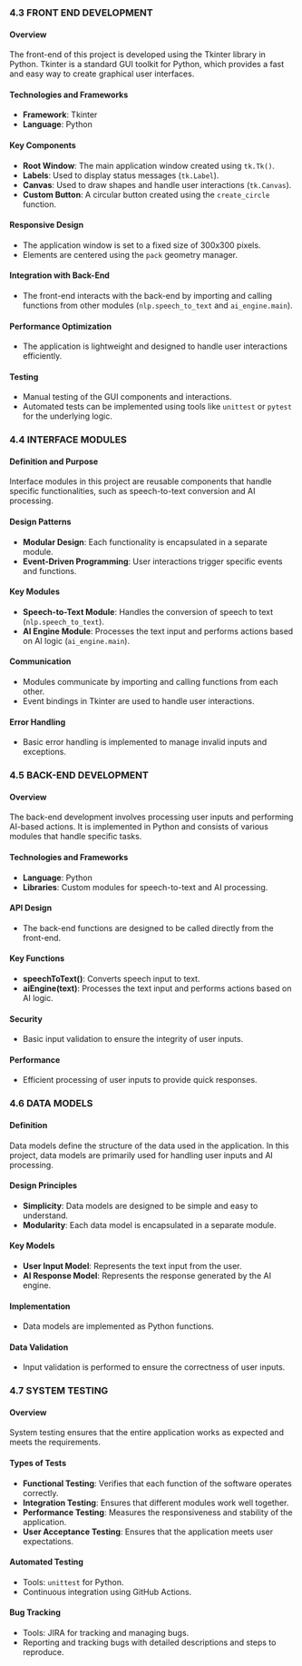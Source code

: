 
### 4.3 FRONT END DEVELOPMENT

#### Overview
The front-end of this project is developed using the Tkinter library in Python. Tkinter is a standard GUI toolkit for Python, which provides a fast and easy way to create graphical user interfaces.

#### Technologies and Frameworks
- **Framework**: Tkinter
- **Language**: Python

#### Key Components
- **Root Window**: The main application window created using `tk.Tk()`.
- **Labels**: Used to display status messages (`tk.Label`).
- **Canvas**: Used to draw shapes and handle user interactions (`tk.Canvas`).
- **Custom Button**: A circular button created using the `create_circle` function.

#### Responsive Design
- The application window is set to a fixed size of 300x300 pixels.
- Elements are centered using the `pack` geometry manager.

#### Integration with Back-End
- The front-end interacts with the back-end by importing and calling functions from other modules (`nlp.speech_to_text` and `ai_engine.main`).

#### Performance Optimization
- The application is lightweight and designed to handle user interactions efficiently.

#### Testing
- Manual testing of the GUI components and interactions.
- Automated tests can be implemented using tools like `unittest` or `pytest` for the underlying logic.

### 4.4 INTERFACE MODULES

#### Definition and Purpose
Interface modules in this project are reusable components that handle specific functionalities, such as speech-to-text conversion and AI processing.

#### Design Patterns
- **Modular Design**: Each functionality is encapsulated in a separate module.
- **Event-Driven Programming**: User interactions trigger specific events and functions.

#### Key Modules
- **Speech-to-Text Module**: Handles the conversion of speech to text (`nlp.speech_to_text`).
- **AI Engine Module**: Processes the text input and performs actions based on AI logic (`ai_engine.main`).

#### Communication
- Modules communicate by importing and calling functions from each other.
- Event bindings in Tkinter are used to handle user interactions.

#### Error Handling
- Basic error handling is implemented to manage invalid inputs and exceptions.

### 4.5 BACK-END DEVELOPMENT

#### Overview
The back-end development involves processing user inputs and performing AI-based actions. It is implemented in Python and consists of various modules that handle specific tasks.

#### Technologies and Frameworks
- **Language**: Python
- **Libraries**: Custom modules for speech-to-text and AI processing.

#### API Design
- The back-end functions are designed to be called directly from the front-end.

#### Key Functions
- **speechToText()**: Converts speech input to text.
- **aiEngine(text)**: Processes the text input and performs actions based on AI logic.

#### Security
- Basic input validation to ensure the integrity of user inputs.

#### Performance
- Efficient processing of user inputs to provide quick responses.


### 4.6 DATA MODELS

#### Definition
Data models define the structure of the data used in the application. In this project, data models are primarily used for handling user inputs and AI processing.

#### Design Principles
- **Simplicity**: Data models are designed to be simple and easy to understand.
- **Modularity**: Each data model is encapsulated in a separate module.

#### Key Models
- **User Input Model**: Represents the text input from the user.
- **AI Response Model**: Represents the response generated by the AI engine.

#### Implementation
- Data models are implemented as Python functions.

#### Data Validation
- Input validation is performed to ensure the correctness of user inputs.

### 4.7 SYSTEM TESTING

#### Overview
System testing ensures that the entire application works as expected and meets the requirements.

#### Types of Tests
- **Functional Testing**: Verifies that each function of the software operates correctly.
- **Integration Testing**: Ensures that different modules work well together.
- **Performance Testing**: Measures the responsiveness and stability of the application.
- **User Acceptance Testing**: Ensures that the application meets user expectations.


#### Automated Testing
- Tools: `unittest` for Python.
- Continuous integration using GitHub Actions.

#### Bug Tracking
- Tools: JIRA for tracking and managing bugs.
- Reporting and tracking bugs with detailed descriptions and steps to reproduce.